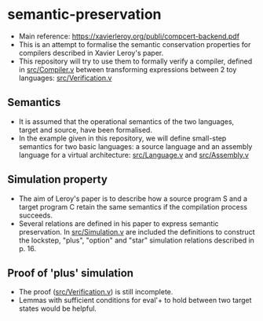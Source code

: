 # semantic-preservation

- Main reference: https://xavierleroy.org/publi/compcert-backend.pdf
- This is an attempt to formalise the semantic conservation properties for compilers described in Xavier Leroy's paper.
- This repository will try to use them to formally verify a compiler, defined in [src/Compiler.v](src/Compiler.v) between transforming expressions between 2 toy languages: [src/Verification.v](src/Verification.v)

## Semantics

- It is assumed that the operational semantics of the two languages, target and source, have been formalised.
- In the example given in this repository, we will define small-step semantics for two basic languages: a source language and an assembly language for a virtual architecture: [src/Language.v](src/Language.v) and [src/Assembly.v](src/Assembly.v)
  
## Simulation property

- The aim of Leroy's paper is to describe how a source program S and a target program C retain the same semantics if the compilation process succeeds.
- Several relations are defined in his paper to express semantic preservation. In [src/Simulation.v](src/Simulation.v) are included the definitions to construct the lockstep, "plus", "option" and "star" simulation relations described in p. 16.

## Proof of 'plus' simulation

- The proof ([src/Verification.v](src/Verification.v)) is still incomplete.
- Lemmas with sufficient conditions for eval'+ to hold between two target states would be helpful.
